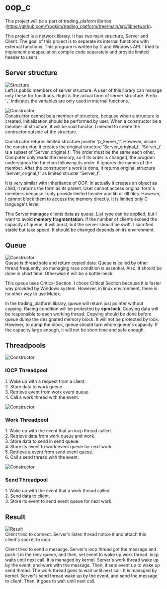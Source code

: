 # oop_c
This project will be a part of trading_plaform librires (https://github.com/frogkim/trading_platform/tree/main/src/libnetwork).

This project is a network library. It has two main structure, Server and Client.
The goal of this project is to separate its internal functions with external functions.
This program is written by C and Windows API. I tried to implement encapsulation compile code separately and provide limited header to users.

<h2>Server structure</h2>

![Structure](https://github.com/frogkim/pictures/blob/main/oop_c_01.png)  
Left is public members of server structure. A user of this library can manage only these for functions.
Right is the actual form of server structure. Prefix '_' indicates the variables are only used in internal functions.

![Constructor](https://github.com/frogkim/pictures/blob/main/oop_c_02.png)  
Constructor cannot be a member of structure, because when a structure is created, initialization should be performed by user.
When a constructor be a member of structure, it will be void functor. I needed to create the contructor outside of the structure.

Constructor returns limited structure pointer 'p_Server_t'. However, inside the constructor, it creates the original structure 'Server_original_t'.
'Server_t' is a subset of 'Server_original_t'. The order must be the same each other. Computer only reads the memory, so if its order is changed, the program understands the function following its order.
It ignores the names of the member.
After the constructor's work is done, it returns original structure 'Server_orignal_t' as limited structer 'Server_t'.

It is very similar with inheritance of OOP. In actually it creates an object as child, it returns the form as its parent.
User cannot access original form's members because I only provide limited header and lib or dll files.
However, I cannot block them to access the memory directly. It is limited only C language's level.

This Server manages clients data as queue. List type can be applied, but I want to avoid **memory fragmentation**.
If the number of clients exceed the capacity of queue, it will burst, but the server should be swift.
I sacrified stable but take speed. It should be changed depends on its environment.

<h2>Queue</h2>

![Constructor](https://github.com/frogkim/pictures/blob/main/oop_c_03_queue.png)  
Queue is thread safe and return copied data.
Queue is called by other thread frequently, so managing race condition is essential.
Also, it should be done in short time. Otherwise it will be a bottle-neck.

This queue uses Critical Section. I chose Critical Section because it is faster way provided by Windows system.
However, in linux environment, there is no other way to use Mutex.

In the trading_platform library, queue will return just pointer without copying. Racing condition will be protected by **spin lock**.
Copying data will be responsible to each working thread. Copying should be done before queue dump the designated memory block.
It will not be protected by lock. However, to dump the block, queue should turn whole queue's capacity. If the capacity large enough, it will not be short time and safe enough.

<h2>Threadpools</h2>

![Constructor](https://github.com/frogkim/pictures/blob/main/oop_c_05_iocp.png)  

<h3>IOCP Threadpool</h3>
1. Wake up with a request from a client.<br>
2. Store data to work queue.<br>
3. Retrieve event from work event queue.<br>
4. Call a work thread with the event.<br>

![Constructor](https://github.com/frogkim/pictures/blob/main/oop_c_06_work.png)  

<h3>Work Threadpool</h3>
1. Wake up with the event that an iocp thread called.<br>
2. Retrieve data from work queue and work.<br>
3. Store data to send in send queue.<br>
4. Store its event to work event queue for next work.<br>
5. Retrieve a event from send event queue.<br>
6. Call a send thread with the event.<br>


![Constructor](https://github.com/frogkim/pictures/blob/main/oop_c_07_send.png)  

<h3>Send Threadpool</h3>
1. Wake up with the event that a work thread called.<br>
2. Send data to client. <br>
3. Store its event to send event queue for next work.<br>

<h2>Result</h2>

![Result](https://github.com/frogkim/pictures/blob/main/oop_c_04_result.png)  
Client tried to connect.
Server's listen thread notice it and attach this client's socket to iocp.

Client tried to send a mesasge.
Server's iocp thread got the message and push it in the recv queue, and then, set event to wake up work thread. iocp waits until next call. It is managed by kernel.
Server's work thread wake up by the event, and work with the message. Then, it sets event up to wake up send thread. The work thread goes to wait until next call. It is managed by kernel.
Server's send thread wake up by the event, and send the message to client. Then, it goes to wait until next call.
